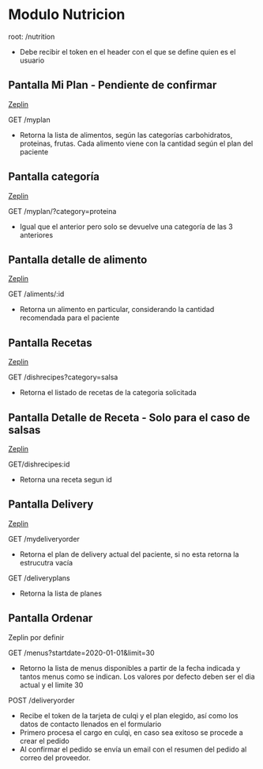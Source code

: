 # Modulo Nutricion

 root: /nutrition
 
  - Debe recibir el token en el header con el que se define quien es el usuario

## Pantalla Mi Plan - **Pendiente de confirmar**
[Zeplin](https://zpl.io/aX8yL0g)

GET /myplan 
  - Retorna la lista de alimentos, según las categorías carbohidratos, proteinas, frutas. Cada alimento viene con la cantidad según el plan del paciente

## Pantalla categoría
[Zeplin](https://zpl.io/29RdqEp)

GET /myplan/?category=proteina
  - Igual que el anterior pero solo se devuelve una categoría de las 3 anteriores

## Pantalla detalle de alimento
[Zeplin](https://zpl.io/amNRDk3)

GET /aliments/:id
  - Retorna un alimento en particular, considerando la cantidad recomendada para el paciente

## Pantalla Recetas
[Zeplin](https://zpl.io/aR8wMOp)

GET /dishrecipes?category=salsa
  - Retorna el listado de recetas de la categoria solicitada

## Pantalla Detalle de Receta - **Solo para el caso de salsas**
[Zeplin](https://zpl.io/awedLjg)

GET/dishrecipes:id
  - Retorna una receta segun id

## Pantalla Delivery
[Zeplin](https://zpl.io/b6EwOqK)

GET /mydeliveryorder
  - Retorna el plan de delivery actual del paciente, si no esta retorna la estrucutra vacía

GET /deliveryplans
  - Retorna la lista de planes

## Pantalla Ordenar
Zeplin por definir

GET /menus?startdate=2020-01-01&limit=30

  - Retorno la lista de menus disponibles a partir de la fecha indicada y tantos menus como se indican. Los valores por defecto deben ser el dia actual y el limite 30

POST /deliveryorder

  - Recibe el token de la tarjeta de culqi y el plan elegido, así como los datos 
    de contacto llenados en el formulario 
  - Primero procesa el cargo en culqi, en caso sea exitoso se procede a crear el pedido
  - Al confirmar el pedido se envía un email con el resumen del pedido al correo del proveedor. 
